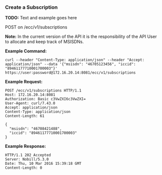 ### Create a Subscription

__TODO:__ Text and example goes here

POST on /ecc/v1/subscriptions

__Note:__ In the current version of the API it is the responsibility of the API User to allocate and keep track of MSISDNs. 

__Example Command:__
```
curl --header "Content-Type: application/json" --header "Accept: application/json" --data '{"msisdn": "46705123456", "iccid": "89461177710001700003"}' https://user:password@172.16.20.14:8081/ecc/v1/subscriptions
```

__Example Request:__
```
POST /ecc/v1/subscriptions HTTP/1.1
Host: 172.16.20.14:8081
Authorization: Basic c3VwZXI6c3VwZXI=
User-Agent: curl/7.43.0
Accept: application/json
Content-Type: application/json
Content-Length: 61

{
  "msisdn": "46708421488",
  "iccid": "89461177710001700003"
}
```

__Example Response:__
```
HTTP/1.1 202 Accepted
Server: Nobill/5.3.0
Date: Thu, 10 Mar 2016 15:39:18 GMT
Content-Length: 0
```

